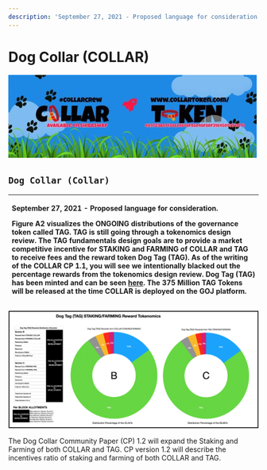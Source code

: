 ```yaml
---
description: 'September 27, 2021 - Proposed language for consideration.'
---
```


# Dog Collar \(COLLAR\)

![](../.gitbook/assets/1080x360.jpg)

## **`Dog Collar (Collar)`**

<table>
  <thead>
    <tr>
      <th style="text-align:left">
        <p>September 27, 2021 - Proposed language for consideration.</p>
        <p></p>
        <p>Figure A2 visualizes the ONGOING distributions of the governance token
          called TAG. TAG is still going through a tokenomics design review. The
          TAG fundamentals design goals are to provide a market competitive incentive
          for STAKING and FARMING of COLLAR and TAG to receive fees and the reward
          token Dog Tag (TAG). As of the writing of the COLLAR CP 1.1, you will see
          we intentionally blacked out the percentage rewards from the tokenomics
          design review. Dog Tag (TAG) has been minted and can be seen <a href="https://etherscan.io/token/0x7797c85b46f548eacc07c229f6cd207d6370442f">here</a>.
          The 375 Million TAG Tokens will be released at the time COLLAR is deployed
          on the GOJ platform.</p>
      </th>
    </tr>
  </thead>
  <tbody></tbody>
</table>

![Figure A2 \(SUBJECT TO CHANGE\)](../.gitbook/assets/image%20%285%29.png)

The Dog Collar Community Paper \(CP\) 1.2 will expand the Staking and Farming of both COLLAR and TAG.  CP version 1.2 will describe the incentives ratio of staking and farming of both COLLAR and TAG.

